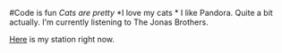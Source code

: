 #Code is fun
*Cats are pretty*
*I love my cats *
    I like Pandora.
    Quite a bit actually.
    I'm currently listening to The Jonas Brothers.

[Here](http://www.pandora.com/station/play/3124713352756982464) is my station right now.
